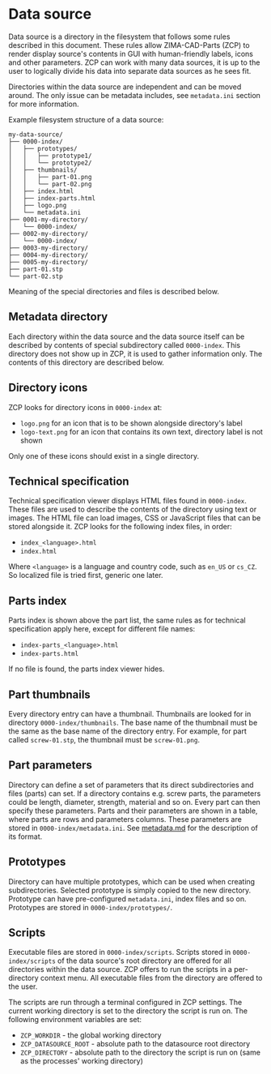 Data source
===========

Data source is a directory in the filesystem that follows some rules described
in this document. These rules allow ZIMA-CAD-Parts (ZCP) to render display
source's contents in GUI with human-friendly labels, icons and other parameters.
ZCP can work with many data sources, it is up to the user to logically divide
his data into separate data sources as he sees fit.

Directories within the data source are independent and can be moved around.
The only issue can be metadata includes, see `metadata.ini` section for more
information.

Example filesystem structure of a data source:

    my-data-source/
    ├── 0000-index/
    │   ├── prototypes/
    │   │   ├── prototype1/
    │   │   └── prototype2/
    │   ├── thumbnails/
    │   │   ├── part-01.png
    │   │   └── part-02.png
    │   ├── index.html
    │   ├── index-parts.html
    │   ├── logo.png
    │   └── metadata.ini
    ├── 0001-my-directory/
    │   └── 0000-index/
    ├── 0002-my-directory/
    │   └── 0000-index/
    ├── 0003-my-directory/
    ├── 0004-my-directory/
    ├── 0005-my-directory/
    ├── part-01.stp
    └── part-02.stp

Meaning of the special directories and files is described below.

## Metadata directory
Each directory within the data source and the data source itself can be
described by contents of special subdirectory called `0000-index`.
This directory does not show up in ZCP, it is used to gather information only.
The contents of this directory are described below.

## Directory icons
ZCP looks for directory icons in `0000-index` at:

 - `logo.png` for an icon that is to be shown alongside directory's label
 - `logo-text.png` for an icon that contains its own text, directory label
   is not shown

Only one of these icons should exist in a single directory.

## Technical specification
Technical specification viewer displays HTML files found in `0000-index`.
These files are used to describe the contents of the directory using text
or images. The HTML file can load images, CSS or JavaScript files that can be
stored alongside it. ZCP looks for the following index files, in order:

 - `index_<language>.html`
 - `index.html`

Where `<language>` is a language and country code, such as `en_US` or `cs_CZ`.
So localized file is tried first, generic one later.

## Parts index
Parts index is shown above the part list, the same rules as for technical
specification apply here, except for different file names:

 - `index-parts_<language>.html`
 - `index-parts.html`

If no file is found, the parts index viewer hides.

## Part thumbnails
Every directory entry can have a thumbnail. Thumbnails are looked for in
directory `0000-index/thumbnails`. The base name of the thumbnail must be the
same as the base name of the directory entry. For example, for part called
`screw-01.stp`, the thumbnail must be `screw-01.png`.

## Part parameters
Directory can define a set of parameters that its direct subdirectories
and files (parts) can set. If a directory contains e.g. screw parts,
the parameters could be length, diameter, strength, material and so on. Every
part can then specify these parameters. Parts and their parameters are shown
in a table, where parts are rows and parameters columns. These parameters
are stored in `0000-index/metadata.ini`.
See [metadata.md](metadata.md) for the description of its format.

## Prototypes
Directory can have multiple prototypes, which can be used when creating
subdirectories. Selected prototype is simply copied to the new directory.
Prototype can have pre-configured `metadata.ini`, index files and so on.
Prototypes are stored in `0000-index/prototypes/`.

## Scripts
Executable files are stored in `0000-index/scripts`. Scripts stored
in `0000-index/scripts` of the data source's root directory are offered
for all directories within the data source. ZCP offers to run the scripts
in a per-directory context menu. All executable files from the directory
are offered to the user.

The scripts are run through a terminal configured in ZCP settings.
The current working directory is set to the directory the script is run
on. The following environment variables are set:

  - `ZCP_WORKDIR` - the global working directory
  - `ZCP_DATASOURCE_ROOT` - absolute path to the datasource root directory
  - `ZCP_DIRECTORY` - absolute path to the directory the script is run on (same
    as the processes' working directory)

